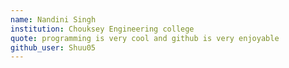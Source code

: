 ```yaml
---
name: Nandini Singh
institution: Chouksey Engineering college
quote: programming is very cool and github is very enjoyable
github_user: Shuu05
---
```

